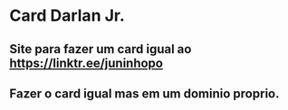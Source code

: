 # Card Darlan Jr.

## Site para fazer um card igual ao https://linktr.ee/juninhopo

## Fazer o card igual mas em um dominio proprio. 
